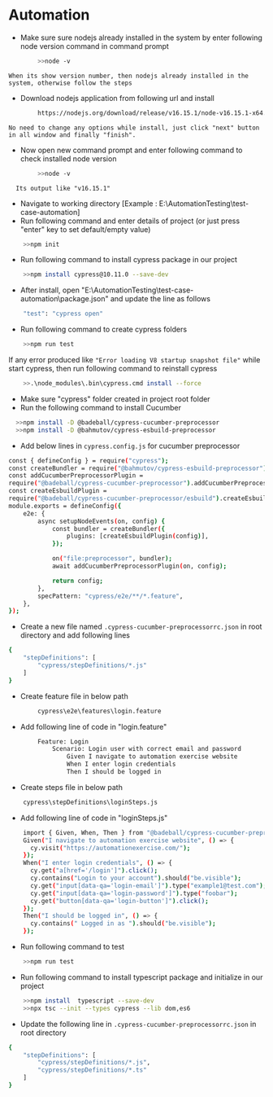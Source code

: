 # Automation

- Make sure sure nodejs already installed in the system by enter following node version command in command prompt
```sh
		>>node -v	
```
    When its show version number, then nodejs already installed in the system, otherwise follow the steps
- Download nodejs application from following url and install
```sh
		https://nodejs.org/download/release/v16.15.1/node-v16.15.1-x64.msi
```
    No need to change any options while install, just click "next" button in all window and finally "finish".
- Now open new command prompt and enter following command to check installed node version
```sh
		>>node -v
```
	  Its output like "v16.15.1"
- Navigate to working directory [Example : E:\AutomationTesting\test-case-automation]
- Run following command and enter details of project (or just press "enter" key to set default/empty value)
```sh
	>>npm init
```
- Run following command to install cypress package in our project
```sh
	>>npm install cypress@10.11.0 --save-dev
```
- After install, open "E:\AutomationTesting\test-case-automation\package.json" and update the line as follows
```sh
	"test": "cypress open"
```
- Run following command to create cypress folders
```sh
	>>npm run test  
```
  If any error produced like `"Error loading V8 startup snapshot file"` while start cypress, then run following command to reinstall cypress
```sh
	>>.\node_modules\.bin\cypress.cmd install --force
```
- Make sure "cypress" folder created in project root folder
- Run the following command to install Cucumber
```sh
  >>npm install -D @badeball/cypress-cucumber-preprocessor
  >>npm install -D @bahmutov/cypress-esbuild-preprocessor
```
- Add below lines in `cypress.config.js` for cucumber preprocessor
```sh
const { defineConfig } = require("cypress");
const createBundler = require("@bahmutov/cypress-esbuild-preprocessor");
const addCucumberPreprocessorPlugin =
require("@badeball/cypress-cucumber-preprocessor").addCucumberPreprocessorPlugin;
const createEsbuildPlugin =
require("@badeball/cypress-cucumber-preprocessor/esbuild").createEsbuildPlugin;
module.exports = defineConfig({
	e2e: {
		async setupNodeEvents(on, config) {
			const bundler = createBundler({
				plugins: [createEsbuildPlugin(config)],
			});

			on("file:preprocessor", bundler);
			await addCucumberPreprocessorPlugin(on, config);

			return config;
		},
		specPattern: "cypress/e2e/**/*.feature",
	},
});
```
- Create a new file named `.cypress-cucumber-preprocessorrc.json` in root directory and add following lines
```sh
{
	"stepDefinitions": [
		"cypress/stepDefinitions/*.js"
	]
}
```
- Create feature file in below path
```sh
		cypress\e2e\features\login.feature
```
- Add following line of code in "login.feature"	
```sh
		Feature: Login
			Scenario: Login user with correct email and password
				Given I navigate to automation exercise website
				When I enter login credentials
				Then I should be logged in
```
- Create steps file in below path
```sh
	cypress\stepDefinitions\loginSteps.js
```
- Add following line of code in "loginSteps.js"
```sh
	import { Given, When, Then } from "@badeball/cypress-cucumber-preprocessor";
	Given("I navigate to automation exercise website", () => {
	  cy.visit("https://automationexercise.com/");
	});
	When("I enter login credentials", () => {
	  cy.get("a[href='/login']").click();
	  cy.contains("Login to your account").should("be.visible");
	  cy.get("input[data-qa='login-email']").type("example1@test.com");
	  cy.get("input[data-qa='login-password']").type("foobar");
	  cy.get("button[data-qa='login-button']").click();
	});
	Then("I should be logged in", () => {
	  cy.contains(" Logged in as ").should("be.visible");
	});
```	
- Run following command to test
```sh
	>>npm run test 
```

- Run following command to install typescript package and initialize in our project
```sh
	>>npm install  typescript --save-dev
	>>npx tsc --init --types cypress --lib dom,es6
```
- Update the following line in `.cypress-cucumber-preprocessorrc.json` in root directory
```sh
{
	"stepDefinitions": [		
		"cypress/stepDefinitions/*.js",
		"cypress/stepDefinitions/*.ts"
	]
}
```
